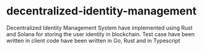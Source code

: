 # decentralized-identity-management
Decentralized Identity Management System have implemented using Rust and Solana for storing the user identity in blockchain. Test case have been written in client code have been written in Go, Rust and in Typescript   

